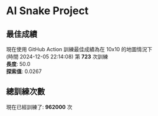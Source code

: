 
# AI Snake Project

## **最佳成績**

























































































































































































































































































現在使用 GitHub Action 訓練最佳成績為在 10x10 的地圖情況下  
(時間 2024-12-05 22:14:08) 第 **723** 次訓練  
**長度**: 50.0  
**探索值**: 0.0267



















































































































































































































































































































































































































































































































































































## 總訓練次數
現在已經訓練了: **962000** 次
